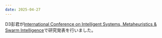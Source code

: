 ```yaml
---
date: 2025-04-27
---
```

D3彭君が<a href="https://www.ismsi.org/">International Conference on Intelligent Systems, Metaheuristics & Swarm Intelligence</a>で研究発表を行いました。 
